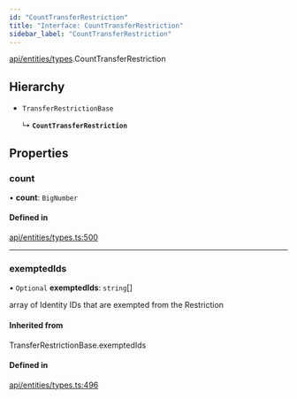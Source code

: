 ```yaml
---
id: "CountTransferRestriction"
title: "Interface: CountTransferRestriction"
sidebar_label: "CountTransferRestriction"
---
```


[api/entities/types](../../../../../modules/API/Entities/Types/Types.md).CountTransferRestriction

## Hierarchy

- `TransferRestrictionBase`

  ↳ **`CountTransferRestriction`**

## Properties

### count

• **count**: `BigNumber`

#### Defined in

[api/entities/types.ts:500](https://github.com/PolymeshAssociation/polymesh-sdk/blob/f8a937f04/src/api/entities/types.ts#L500)

___

### exemptedIds

• `Optional` **exemptedIds**: `string`[]

array of Identity IDs that are exempted from the Restriction

#### Inherited from

TransferRestrictionBase.exemptedIds

#### Defined in

[api/entities/types.ts:496](https://github.com/PolymeshAssociation/polymesh-sdk/blob/f8a937f04/src/api/entities/types.ts#L496)

